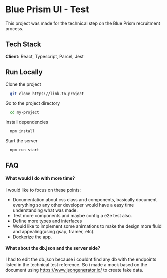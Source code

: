
# Blue Prism UI - Test

This project was made for the technical step on the Blue Prism recruitment process.

## Tech Stack

**Client:** React, Typescript, Parcel, Jest


## Run Locally

Clone the project

```bash
  git clone https://link-to-project
```

Go to the project directory

```bash
  cd my-project
```

Install dependencies

```bash
  npm install
```

Start the server

```bash
  npm run start
```


## FAQ

#### What would I do with more time?

I would like to focus on these points:
- Documentation about css class and components, basically document everything so any other developer would have a easy time understanding what was made.
- Test more components and maybe config a e2e test also.
- Define more types and interfaces
- Would like to implement some animations to make the design more fluid and appealing(using gsap, framer, etc).
- Dockerize the app.

#### What about the db.json and the server side?

I had to edit the db.json because i couldnt find any db with the endpoints listed in the technical test reference. So i made a mock based on the document using https://www.jsongenerator.io/ to create fake data.

